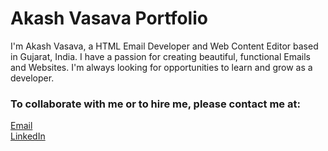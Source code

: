 # Akash Vasava Portfolio

I'm Akash Vasava, a HTML Email Developer and Web Content Editor based in Gujarat, India. I have a passion for creating beautiful, functional Emails and Websites. I'm always looking for opportunities to learn and grow as a developer.


### To collaborate with me or to hire me, please contact me at:  
[Email](akashj.vasava@outlook.com)  
[LinkedIn](https://www.linkedin.com/in/akash-vasava-096024268/)